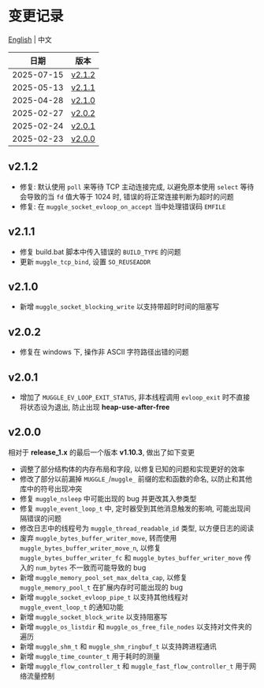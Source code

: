 # 变更记录 
[English](./CHANGELOG.md) | 中文

| 日期 | 版本 |
| ---- | ---- |
| 2025-07-15 | [v2.1.2](#v212) |
| 2025-05-13 | [v2.1.1](#v211) |
| 2025-04-28 | [v2.1.0](#v210) |
| 2025-02-27 | [v2.0.2](#v202) |
| 2025-02-24 | [v2.0.1](#v201) |
| 2025-02-23 | [v2.0.0](#v200) |

## v2.1.2
* 修复: 默认使用 `poll` 来等待 TCP 主动连接完成, 以避免原本使用 `select` 等待会导致的当 `fd` 值大等于 1024 时, 错误的将正常连接判断为超时的问题
* 修复: 在 `muggle_socket_evloop_on_accept` 当中处理错误码 `EMFILE`

## v2.1.1
* 修复 build.bat 脚本中传入错误的 `BUILD_TYPE` 的问题
* 更新 `muggle_tcp_bind`, 设置 `SO_REUSEADDR`

## v2.1.0
* 新增 `muggle_socket_blocking_write` 以支持带超时时间的阻塞写

## v2.0.2
* 修复在 windows 下, 操作非 ASCII 字符路径出错的问题

## v2.0.1
* 增加了 `MUGGLE_EV_LOOP_EXIT_STATUS`, 非本线程调用 `evloop_exit` 时不直接将状态设为退出, 防止出现 **heap-use-after-free**

## v2.0.0
相对于 **release_1.x** 的最后一个版本 **v1.10.3**, 做出了如下变更
* 调整了部分结构体的内存布局和字段, 以修复已知的问题和实现更好的效率
* 修改了部分以前漏掉 `MUGGLE_`/`muggle_` 前缀的宏和函数的命名, 以防止和其他库中的符号出现冲突
* 修复 `muggle_nsleep` 中可能出现的 bug 并更改其入参类型
* 修复 `muggle_event_loop_t` 中, 定时器受到其他消息触发的影响, 可能出现间隔错误的问题
* 修改日志中的线程号为 `muggle_thread_readable_id` 类型, 以方便日志的阅读
* 废弃 `muggle_bytes_buffer_writer_move`, 转而使用 `muggle_bytes_buffer_writer_move_n`, 以修复 `muggle_bytes_buffer_writer_fc` 和 `muggle_bytes_buffer_writer_move` 传入的 `num_bytes` 不一致而可能导致的 bug
* 新增 `muggle_memory_pool_set_max_delta_cap`, 以修复 `muggle_memory_pool_t` 在扩展内存时可能出现的 bug
* 新增 `muggle_socket_evloop_pipe_t` 以支持其他线程对 `muggle_event_loop_t` 的通知功能
* 新增 `muggle_socket_block_write` 以支持阻塞写
* 新增 `muggle_os_listdir` 和 `muggle_os_free_file_nodes` 以支持对文件夹的遍历
* 新增 `muggle_shm_t` 和 `muggle_shm_ringbuf_t` 以支持跨进程通讯
* 新增 `muggle_time_counter_t` 用于耗时的测量
* 新增 `muggle_flow_controller_t` 和 `muggle_fast_flow_controller_t` 用于网络流量控制
